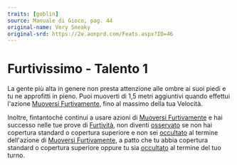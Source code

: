 ```yaml
---
traits: [goblin]
source: Manuale di Gioco, pag. 44
original-name: Very Sneaky
original-srd: https://2e.aonprd.com/Feats.aspx?ID=46
---
```


# Furtivissimo - Talento 1

La gente più alta in genere non presta attenzione alle ombre ai suoi piedi e tu
ne approfitti in pieno. Puoi muoverti di 1,5 metri aggiuntivi quando effettui
l'azione [Muoversi Furtivamente](/azioni/abilita/muoversi-furtivamente), fino al
massimo della tua Velocità.

Inoltre, fintantoché continui a usare azioni di
[Muoversi Furtivamente](/azioni/abilita/muoversi-furtivamente) e hai successo
nelle tue prove di [Furtività](/abilita/furtivita), non diventi
[osservato](/condizioni/osservato) se non hai copertura standard o copertura
superiore e non sei [occultato](/condizioni/occultato) al termine dell'azione di
[Muoversi Furtivamente](/azioni/abilita/muoversi-furtivamente), a patto che tu
abbia copertura standard o copertura superiore oppure tu sia
[occultato](/condizioni/occultato) al termine del tuo turno.
